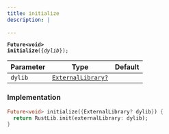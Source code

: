 ```yaml
---
title: initialize
description: |
  
---
```

<code><strong>Future\<void> initialize</strong>({<i>dylib</i>});</code>



Parameter|Type|Default|
-|-|-|
`dylib`|<code>[ExternalLibrary?]</code>||

### Implementation
```dart
Future<void> initialize({ExternalLibrary? dylib}) {
  return RustLib.init(externalLibrary: dylib);
}
```

[ExternalLibrary?]: /reference/classes/externallibrary